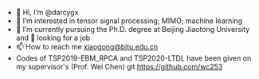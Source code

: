 - 👋 Hi, I’m @darcygx
- 👀 I’m interested in tensor signal processing; MIMO; machine learning
- 🌱 I’m currently pursuing the Ph.D. degree at Beijing Jiaotong University and 👀 looking for a job
- 📫 How to reach me xiaogong@bjtu.edu.cn
- Codes of TSP2019-EBM_RPCA and TSP2020-LTDL have been given on my supervisor's (Prof. Wei Chen) git https://github.com/wc253

<!---
darcygx/darcygx is a ✨ special ✨ repository because its `README.md` (this file) appears on your GitHub profile.
You can click the Preview link to take a look at your changes.
--->
